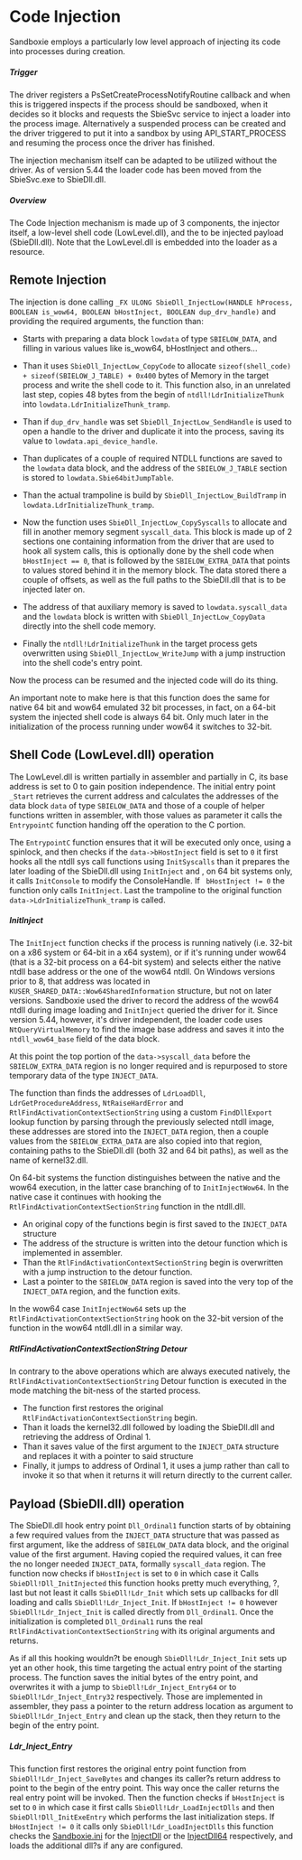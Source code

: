 # Code Injection 

Sandboxie employs a particularly low level approach of injecting its code into processes during creation.

##### Trigger
The driver registers a PsSetCreateProcessNotifyRoutine callback and when this is triggered inspects if the process should be sandboxed, when it decides so it blocks and requests the SbieSvc service to inject a loader into the process image. Alternatively a suspended process can be created and the driver triggered to put it into a sandbox by using API_START_PROCESS and resuming the process once the driver has finished. 

The injection mechanism itself can be adapted to be utilized without the driver. As of version 5.44 the loader code has been moved from the SbieSvc.exe to SbieDll.dll.

##### Overview
The Code Injection mechanism is made up of 3 components, the injector itself, a low-level shell code (LowLevel.dll), and the to be injected payload (SbieDll.dll). Note that the LowLevel.dll is embedded into the loader as a resource.

## Remote Injection
The injection is done calling `_FX ULONG SbieDll_InjectLow(HANDLE hProcess, BOOLEAN is_wow64, BOOLEAN bHostInject, BOOLEAN dup_drv_handle)` and providing the required arguments, the function than:


* Starts with preparing a data block `lowdata` of type `SBIELOW_DATA`, and filling in various values like is_wow64, bHostInject and others...

* Than it uses `SbieDll_InjectLow_CopyCode` to allocate `sizeof(shell_code) + sizeof(SBIELOW_J_TABLE) + 0x400` bytes of Memory in the target process and write the shell code to it. 
This function also, in an unrelated last step, copies 48 bytes from the begin of `ntdll!LdrInitializeThunk` into `lowdata.LdrInitializeThunk_tramp`.

* Than if `dup_drv_handle` was set `SbieDll_InjectLow_SendHandle` is used to open a handle to the driver and duplicate it into the process, saving its value to `lowdata.api_device_handle`.

* Than duplicates of a couple of required NTDLL functions are saved to the `lowdata` data block, and the address of the `SBIELOW_J_TABLE` section is stored to `lowdata.Sbie64bitJumpTable`.

* Than the actual trampoline is build by `SbieDll_InjectLow_BuildTramp` in `lowdata.LdrInitializeThunk_tramp`.

* Now the function uses `SbieDll_InjectLow_CopySyscalls` to allocate and fill in another memory segment `syscall_data`.
This block is made up of 2 sections one containing information from the driver that are used to hook all system calls, 
this is optionally done by the shell code when `bHostInject == 0`, that is followed by the `SBIELOW_EXTRA_DATA` that points to values stored behind it in the memory block.
The data stored there a couple of offsets, as well as the full paths to the SbieDll.dll that is to be injected later on.

* The address of that auxiliary memory is saved to `lowdata.syscall_data` and the `lowdata` block is written with `SbieDll_InjectLow_CopyData` directly into the shell code memory.

* Finally the `ntdll!LdrInitializeThunk` in the target process gets overwritten using `SbieDll_InjectLow_WriteJump` with a jump instruction into the shell code's entry point.

Now the process can be resumed and the injected code will do its thing.

An important note to make here is that this function does the same for native 64 bit and wow64 emulated 32 bit processes, 
in fact, on a 64-bit system the injected shell code is always 64 bit. Only much later in the initialization of the process running under wow64 it switches to 32-bit.

## Shell Code (LowLevel.dll) operation

The LowLevel.dll is written partially in assembler and partially in C, its base address is set to 0 to gain position independence.
The initial entry point `_Start` retrieves the current address and calculates the addresses of the data block `data` of type `SBIELOW_DATA` and those of a couple of helper functions written in assembler, with those values as parameter it calls the `EntrypointC` function handing off the operation to the C portion.

The `EntrypointC` function ensures that it will be executed only once, using a spinlock, and then checks if the `data->bHostInject` field is set to `0` it first hooks all the ntdll sys call functions using `InitSyscalls` than it prepares the later loading of the SbieDll.dll using `InitInject` and , on 64 bit systems only, it calls `InitConsole` to modify the ConsoleHandle. If ` bHostInject != 0` the function only calls `InitInject`. Last the trampoline to the original function` data->LdrInitializeThunk_tramp` is called.

##### InitInject

The `InitInject` function checks if the process is running natively (i.e. 32-bit on a x86 system or 64-bit in a x64 system), or if it's running under wow64 (that is a 32-bit process on a 64-bit system) and selects either the native ntdll base address or the one of the wow64 ntdll. On Windows versions prior to 8, that address was located in `KUSER_SHARED_DATA::Wow64SharedInformation` structure, but not on later versions. Sandboxie used the driver to record the address of the wow64 ntdll during image loading and `InitInject` queried the driver for it. Since version 5.44, however, it's driver independent, the loader code uses `NtQueryVirtualMemory` to find the image base address and saves it into the `ntdll_wow64_base` field of the data block.

At this point the top portion of the `data->syscall_data` before the `SBIELOW_EXTRA_DATA` region is no longer required and is repurposed to store temporary data of the type `INJECT_DATA`.

The function than finds the addresses of `LdrLoadDll`, `LdrGetProcedureAddress`, `NtRaiseHardError` and `RtlFindActivationContextSectionString` using a custom `FindDllExport` lookup function by parsing through the previously selected ntdll image, these addresses are stored into the `INJECT_DATA` region, then a couple values from the `SBIELOW_EXTRA_DATA` are also copied into that region, containing paths to the SbieDll.dll (both 32 and 64 bit paths), as well as the name of kernel32.dll.

On 64-bit systems the function distinguishes between the native and the wow64 execution, in the latter case branching of to `InitInjectWow64`.
In the native case it continues with hooking the `RtlFindActivationContextSectionString` function in the ntdll.dll. 
* An original copy of the functions begin is first saved to the `INJECT_DATA` structure 
* The address of the structure is written into the detour function which is implemented in assembler. 
* Than the `RtlFindActivationContextSectionString` begin is overwritten with a jump instruction to the detour function.
* Last a pointer to the `SBIELOW_DATA` region is saved into the very top of the `INJECT_DATA` region, and the function exits.

In the wow64 case `InitInjectWow64` sets up the `RtlFindActivationContextSectionString` hook on the 32-bit version of the function in the wow64 ntdll.dll in a similar way.


##### RtlFindActivationContextSectionString Detour

In contrary to the above operations which are always executed natively, the `RtlFindActivationContextSectionString` Detour function is executed in the mode matching the bit-ness of the started process. 
* The function first restores the original `RtlFindActivationContextSectionString` begin.
* Than it loads the kernel32.dll followed by loading the SbieDll.dll and retrieving the address of Ordinal 1.
* Than it saves value of the first argument to the `INJECT_DATA` structure and replaces it with a pointer to said structure
* Finally, it jumps to address of Ordinal 1, it uses a jump rather than call to invoke it so that when it returns it will return directly to the current caller.





## Payload (SbieDll.dll) operation


The SbieDll.dll hook entry point `Dll_Ordinal1` function starts of by obtaining a few required values from the `INJECT_DATA` structure that was passed as first argument, like the address of `SBIELOW_DATA` data block, and the original value of the first argument. Having copied the required values, it can free the no longer needed `INJECT_DATA`, formally `syscall_data` region.
The function now checks if `bHostInject` is set to `0` in which case it Calls `SbieDll!Dll_InitInjected` this function hooks pretty much everything, ?, last but not least it calls `SbieDll!Ldr_Init` which sets up callbacks for dll loading and calls `SbieDll!Ldr_Inject_Init`. If `bHostInject != 0` however `SbieDll!Ldr_Inject_Init` is called directly from `Dll_Ordinal1`. Once the initialization is completed `Dll_Ordinal1` runs the real `RtlFindActivationContextSectionString` with its original arguments and returns.


As if all this hooking wouldn?t be enough `SbieDll!Ldr_Inject_Init` sets up yet an other hook, this time targeting the actual entry point of the starting process. The function saves the initial bytes of the entry point, and overwrites it with a jump to `SbieDll!Ldr_Inject_Entry64` or to `SbieDll!Ldr_Inject_Entry32` respectively.
Those are implemented in assembler, they pass a pointer to the return address location as argument to `SbieDll!Ldr_Inject_Entry` and clean up the stack, then they return to the begin of the entry point.

##### Ldr_Inject_Entry


This function first restores the original entry point function from `SbieDll!Ldr_Inject_SaveBytes`  and changes its caller?s return address to point to the begin of the entry point. This way once the caller returns the real entry point will be invoked. Then the function checks if `bHostInject` is set to `0` in which case it first calls `SbieDll!Ldr_LoadInjectDlls` and then `SbieDll!Dll_InitExeEntry` which performs the last initialization steps. If `bHostInject != 0` it calls only `SbieDll!Ldr_LoadInjectDlls` this function checks the [Sandboxie.ini](SandboxieIni.md) for the [InjectDll](InjectDll.md) or the [InjectDll64](InjectDll64.md) respectively, and loads the additional dll?s if any are configured.


